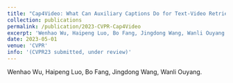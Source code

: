 ```yaml
---
title: "Cap4Video: What Can Auxiliary Captions Do for Text-Video Retrieval?"
collection: publications
permalink: /publication/2023-CVPR-Cap4Video
excerpt: 'Wenhao Wu, Haipeng Luo, Bo Fang, Jingdong Wang, Wanli Ouyang.'
date: 2023-05-01
venue: 'CVPR'
info: '(CVPR23 submitted, under review)'
---
```

Wenhao Wu, Haipeng Luo, Bo Fang, Jingdong Wang, Wanli Ouyang.



